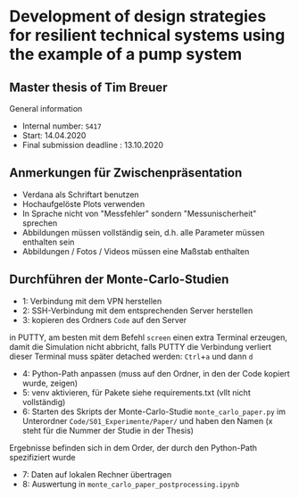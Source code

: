 # Development of design strategies for resilient technical systems using the example of a pump system 
## Master thesis of Tim Breuer

General information
* Internal number: `S417`
* Start: 14.04.2020
* Final submission deadline : 13.10.2020

## Anmerkungen für Zwischenpräsentation

* Verdana als Schriftart benutzen
* Hochaufgelöste Plots verwenden
* In Sprache nicht von "Messfehler" sondern "Messunischerheit" sprechen
* Abbildungen müssen vollständig sein, d.h. alle Parameter müssen enthalten sein
* Abbildungen / Fotos / Videos müssen eine Maßstab enthalten

## Durchführen der Monte-Carlo-Studien

* 1: Verbindung mit dem VPN herstellen
* 2: SSH-Verbindung mit dem entsprechenden Server herstellen
* 3: kopieren des Ordners ``Code`` auf den Server

in PUTTY, am besten mit dem Befehl ``screen`` einen extra Terminal erzeugen, damit die Simulation nicht abbricht, falls PUTTY die Verbindung verliert
dieser Terminal muss später detached werden: ``Ctrl``+``a`` und dann ``d``

* 4: Python-Path anpassen (muss auf den Ordner, in den der Code kopiert wurde, zeigen)
* 5: venv aktivieren, für Pakete siehe requirements.txt (vllt nicht vollständig)
* 6: Starten des Skripts der Monte-Carlo-Studie ``monte_carlo_paper.py`` im Unterordner ``Code/S01_Experimente/Paper/``
 und haben den Namen  (x steht für die Nummer der Studie in der Thesis)

Ergebnisse befinden sich in dem Order, der durch den Python-Path spezifiziert wurde

* 7: Daten auf lokalen Rechner übertragen
* 8: Auswertung in ``monte_carlo_paper_postprocessing.ipynb``
